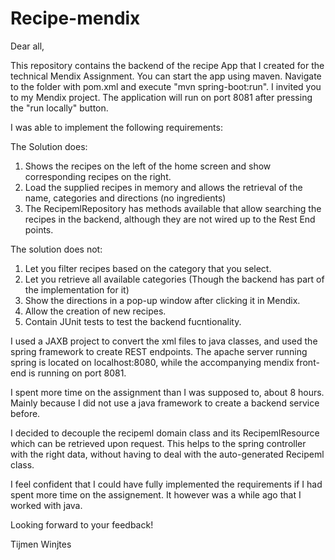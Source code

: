 # Recipe-mendix
Dear all,

This repository contains the backend of the recipe App that I created for the technical Mendix Assignment.
You can start the app using maven. Navigate to the folder with pom.xml and execute "mvn spring-boot:run".
I invited you to my Mendix project. The application will run on port 8081 after pressing the "run locally" button.

I was able to implement the following requirements:

The Solution does:
1. Shows the recipes on the left of the home screen and show corresponding recipes on the right.
2. Load the supplied recipes in memory and allows the retrieval of the name, categories and directions (no ingredients)
3. The RecipemlRepository has methods available that allow searching the recipes in the backend, although they are not wired up 
   to the Rest End points.

The solution does not:
1. Let you filter recipes based on the category that you select.
2. Let you retrieve all available categories (Though the backend has part of the implementation for it)
3. Show the directions in a pop-up window after clicking it in Mendix.
4. Allow the creation of new recipes.
5. Contain JUnit tests to test the backend fucntionality.

I used a JAXB project to convert the xml files to java classes, and used the spring framework to create REST endpoints.
The apache server running spring is located on localhost:8080, while the accompanying mendix front-end is running on port 8081.

I spent more time on the assignment than I was supposed to, about 8 hours. Mainly because I did not use a java framework to 
create a backend service before.

I decided to decouple the recipeml domain class and its RecipemlResource which can be retrieved upon request. This helps to
the spring controller with the right data, without having to deal with the auto-generated Recipeml class.

I feel confident that I could have fully implemented the requirements if I had spent more time on the assignement.
It however was a while ago that I worked with java.

Looking forward to your feedback!

Tijmen Winjtes

